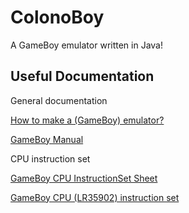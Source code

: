 # ColonoBoy
A GameBoy emulator written in Java!


## Useful Documentation
General documentation

[How to make a (GameBoy) emulator?](https://www.cl.cam.ac.uk/~pv273/slides/emulation.pdf "How to make a (GameBoy) emulator?")

[GameBoy Manual](http://marc.rawer.de/Gameboy/Docs/GBCPUman.pdf "GameBoy Manual")

CPU instruction set

[GameBoy CPU InstructionSet Sheet ](http://marc.rawer.de/Gameboy/Docs/GBCPU_Instr.html "GameBoy CPU InstructionSet Sheet ")

[GameBoy CPU (LR35902) instruction set](http://www.pastraiser.com/cpu/gameboy/gameboy_opcodes.html "GameBoy CPU (LR35902) instruction set")




